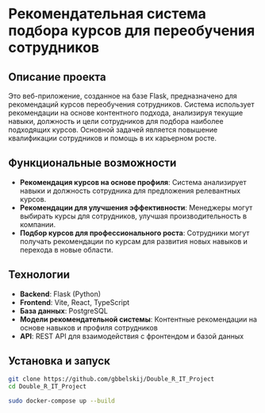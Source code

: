 # Рекомендательная система подбора курсов для переобучения сотрудников

## Описание проекта

Это веб-приложение, созданное на базе Flask, предназначено для рекомендаций курсов переобучения сотрудников. Система использует рекомендации на основе контентного подхода, анализируя текущие навыки, должность и цели сотрудников для подбора наиболее подходящих курсов. Основной задачей является повышение квалификации сотрудников и помощь в их карьерном росте.

## Функциональные возможности

- **Рекомендация курсов на основе профиля**: Система анализирует навыки и должность сотрудника для предложения релевантных курсов.
- **Рекомендации для улучшения эффективности**: Менеджеры могут выбирать курсы для сотрудников, улучшая производительность в компании.
- **Подбор курсов для профессионального роста**: Сотрудники могут получать рекомендации по курсам для развития новых навыков и перехода в новые области.

## Технологии

- **Backend**: Flask (Python)
- **Frontend**: Vite, React, TypeScript
- **База данных**: PostgreSQL
- **Модели рекомендательной системы**: Контентные рекомендации на основе навыков и профиля сотрудников
- **API**: REST API для взаимодействия с фронтендом и базой данных

## Установка и запуск


```bash
git clone https://github.com/gbbelskij/Double_R_IT_Project
cd Double_R_IT_Project

sudo docker-compose up --build
